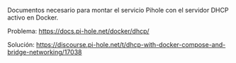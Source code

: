 Documentos necesario para montar el servicio Pihole con el servidor DHCP activo en Docker. 

Problema: https://docs.pi-hole.net/docker/dhcp/

Solución: https://discourse.pi-hole.net/t/dhcp-with-docker-compose-and-bridge-networking/17038
